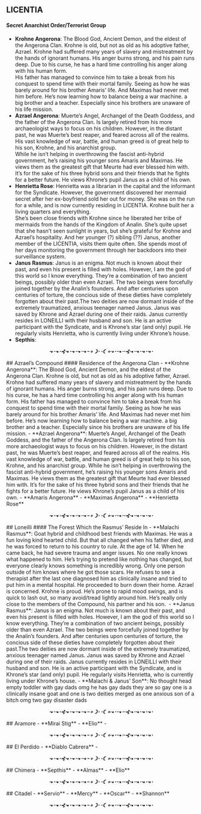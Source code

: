 ## LICENTIA
#### Secret Anarchist Order/Terrorist Group
- **Krohne Angerona**: The Blood God, Ancient Demon, and the eldest of the Angerona Clan. Krohne is old, but not as old as his adoptive father, Azrael. Krohne had suffered many years of slavery and mistreatment by the hands of ignorant humans. His anger burns strong, and his pain runs deep. Due to his curse, he has a hard time controlling his anger along with his human form.  
  His father has managed to convince him to take a break from his conquest to spend time with their mortal family. Seeing as how he was barely around for his brother Amaris’ life. And Maximas had never met him before. He’s now learning how to balance being a war machine. a big brother and a teacher. Especially since his brothers are unaware of his life mission.
- **Azrael Angerona**: Muerte’s Angel, Archangel of the Death Goddess, and the father of the Angerona Clan. Is largely retired from his more archaeologist ways to focus on his children. However, in the distant past, he was Muerte’s best reaper, and feared across all of the realms. His vast knowledge of war, battle, and human greed is of great help to his son, Krohne, and his anarchist group.  
  While he isn’t helping in overthrowing the fascist anti-hybrid government, he’s raising his younger sons Amaris and Maximas. He views them as the greatest gift that Meurte had ever blessed him with. It’s for the sake of his three hybrid sons and their friends that he fights for a better future. He views Khrone’s pupil Janus as a child of his own.
- **Henrietta Rose**: Henrietta was a librarian in the capital and the informant for the Syndicate. However, the government discovered her mermaid secret after her ex-boyfriend sold her out for money. She was on the run for a while, and is now currently residing in LICENTIA. Krohne built her a living quarters and everything.  
  She’s been close friends with Krohne since he liberated her tribe of mermaids from the hands of the Kingdom of Analin. She’s quite upset that she hasn’t seen sunlight in years, but she’s grateful for Krohne and Azrael’s hospitality. And her younger (?) sibling (??) Janus, another member of the LICENTIA, visits them quite often. She spends most of her days monitoring the government through her backdoors into their surveillance system.
- **Janus Rasmus**: Janus is an enigma. Not much is known about their past, and even his present is filled with holes. However, I am the god of this world so I know everything. They’re a combination of two ancient beings, possibly older than even Azrael. The two beings were forcefully joined together by the Analin’s founders. And after centuries upon centuries of torture, the concious side of these dieties have completely forgotten about their past.The two deities are now dormant inside of the extremely traumatized, anxious teenager named Janus.
Janus was saved by Khrone and Azrael during one of their raids. Janus currently resides in LONEILLI with their husband and son. He is an active participant with the Syndicate, and is Khrone’s star (and only) pupil. He regularly visits Henrietta, who is currently living under Khrone’s house.
- **Septhis**:
<p style="text-align:center; color:rgb(var(--ctp-teal));"><b><i>⋅•⋅⋅•⋅⊰⋅•⋅⋅•⋅⋅•⋅⋅•⋅∙∘☽⋅ ⋅☾∘∙•⋅⋅⋅•⋅⋅⊰⋅•⋅⋅•⋅⋅•⋅⋅•⋅</i></b></p>
## Azrael’s Compound
#### Residence of the Angerona Clan
- **Krohne Angerona**: The Blood God, Ancient Demon, and the eldest of the Angerona Clan. Krohne is old, but not as old as his adoptive father, Azrael. Krohne had suffered many years of slavery and mistreatment by the hands of ignorant humans. His anger burns strong, and his pain runs deep. Due to his curse, he has a hard time controlling his anger along with his human form.  
His father has managed to convince him to take a break from his conquest to spend time with their mortal family. Seeing as how he was barely around for his brother Amaris’ life. And Maximas had never met him before. He’s now learning how to balance being a war machine. a big brother and a teacher. Especially since his brothers are unaware of his life mission.
- **Azrael Angerona**: Muerte’s Angel, Archangel of the Death Goddess, and the father of the Angerona Clan. Is largely retired from his more archaeologist ways to focus on his children. However, in the distant past, he was Muerte’s best reaper, and feared across all of the realms. His vast knowledge of war, battle, and human greed is of great help to his son, Krohne, and his anarchist group.  
While he isn’t helping in overthrowing the fascist anti-hybrid government, he’s raising his younger sons Amaris and Maximas. He views them as the greatest gift that Meurte had ever blessed him with. It’s for the sake of his three hybrid sons and their friends that he fights for a better future. He views Khrone’s pupil Janus as a child of his own.
- **Amaris Angerona**
- **Maximas Angerona**
- **Henrietta Rose**
<p style="text-align:center; color:rgb(var(--ctp-teal));"><b><i>⋅•⋅⋅•⋅⊰⋅•⋅⋅•⋅⋅•⋅⋅•⋅∙∘☽⋅ ⋅☾∘∙•⋅⋅⋅•⋅⋅⊰⋅•⋅⋅•⋅⋅•⋅⋅•⋅</i></b></p>
## Loneilli
#### The Forest Which the Rasmus’ Reside In
- **Malachi Rasmus**: Goat hybrid and childhood best friends with Maximas. He was a fun loving kind hearted child. But that all changed when his father died, and he was forced to return to his country to rule. At the age of 14. When he came back, he had severe trauma and anger issues. No one really knows what happened to him. He’s trying to pretend like nothing has changed, but everyone clearly knows something is incredibly wrong. Only one person outside of him knows where he got those scars.  
He refuses to see a therapist after the last one diagnosed him as clinically insane and tried to put him in a mental hospital. He proceeded to burn down their home. Azrael is concerned. Krohne is proud. He’s prone to rapid mood swings, and is quick to lash out, so many avoid/tread lightly around him. He’s really only close to the members of the Compound, his partner and his son. 
- **Janus Rasmus**: Janus is an enigma. Not much is known about their past, and even his present is filled with holes. However, I am the god of this world so I know everything. They’re a combination of two ancient beings, possibly older than even Azrael. The two beings were forcefully joined together by the Analin’s founders. And after centuries upon centuries of torture, the concious side of these dieties have completely forgotten about their past.The two deities are now dormant inside of the extremely traumatized, anxious teenager named Janus.  
Janus was saved by Khrone and Azrael during one of their raids. Janus currently resides in LONEILLI with their husband and son. He is an active participant with the Syndicate, and is Khrone’s star (and only) pupil. He regularly visits Henrietta, who is currently living under Khrone’s house.
- **Malachi & Janus’ Son**: No thought head empty toddler with gay dads omg he has gay dads they are so gay one is a clinically insane goat and one is two deities merged as one anxious son of a bitch omg two gay disaster dads
<p style="text-align:center; color:rgb(var(--ctp-teal));"><b><i>⋅•⋅⋅•⋅⊰⋅•⋅⋅•⋅⋅•⋅⋅•⋅∙∘☽⋅ ⋅☾∘∙•⋅⋅⋅•⋅⋅⊰⋅•⋅⋅•⋅⋅•⋅⋅•⋅</i></b></p>
## Aramore
- **Mirai Stig**
- **Elio**
-   
<p style="text-align:center; color:rgb(var(--ctp-teal));"><b><i>⋅•⋅⋅•⋅⊰⋅•⋅⋅•⋅⋅•⋅⋅•⋅∙∘☽⋅ ⋅☾∘∙•⋅⋅⋅•⋅⋅⊰⋅•⋅⋅•⋅⋅•⋅⋅•⋅</i></b></p>
## El Perdido
- **Diablo Cabrera**
-   
<p style="text-align:center; color:rgb(var(--ctp-teal));"><b><i>⋅•⋅⋅•⋅⊰⋅•⋅⋅•⋅⋅•⋅⋅•⋅∙∘☽⋅ ⋅☾∘∙•⋅⋅⋅•⋅⋅⊰⋅•⋅⋅•⋅⋅•⋅⋅•⋅</i></b></p>
## Chimera
- **Septhis**
- **Almas**
- **Elio**
<p style="text-align:center; color:rgb(var(--ctp-teal));"><b><i>⋅•⋅⋅•⋅⊰⋅•⋅⋅•⋅⋅•⋅⋅•⋅∙∘☽⋅ ⋅☾∘∙•⋅⋅⋅•⋅⋅⊰⋅•⋅⋅•⋅⋅•⋅⋅•⋅</i></b></p>
## Citadel
- **Servio**
- **Mercy**
- **Oscar**
- **Shannon**
<p style="text-align:center; color:rgb(var(--ctp-teal));"><b><i>⋅•⋅⋅•⋅⊰⋅•⋅⋅•⋅⋅•⋅⋅•⋅∙∘☽⋅ ⋅☾∘∙•⋅⋅⋅•⋅⋅⊰⋅•⋅⋅•⋅⋅•⋅⋅•⋅</i></b></p>